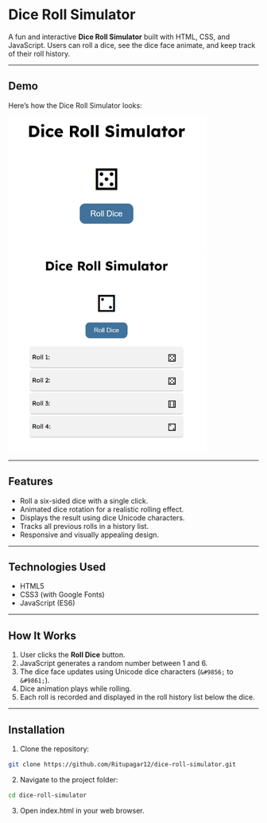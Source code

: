 # Dice Roll Simulator

A fun and interactive **Dice Roll Simulator** built with HTML, CSS, and JavaScript. Users can roll a dice, see the dice face animate, and keep track of their roll history.

---

## Demo

Here’s how the Dice Roll Simulator looks:

<img src="images/DiceRollSimulatorDemo1.png" alt="Dice Roll Simulator Demo" width="400">
<img src="images/DiceRollSimulatorDemo2.png" alt="Dice Roll Simulator Demo" width="400">


---

## Features

- Roll a six-sided dice with a single click.  
- Animated dice rotation for a realistic rolling effect.  
- Displays the result using dice Unicode characters.  
- Tracks all previous rolls in a history list.  
- Responsive and visually appealing design.  

---

## Technologies Used

- HTML5  
- CSS3 (with Google Fonts)  
- JavaScript (ES6)

---

## How It Works

1. User clicks the **Roll Dice** button.  
2. JavaScript generates a random number between 1 and 6.  
3. The dice face updates using Unicode dice characters (`&#9856;` to `&#9861;`).  
4. Dice animation plays while rolling.  
5. Each roll is recorded and displayed in the roll history list below the dice.

---

## Installation

1. Clone the repository:
```bash
git clone https://github.com/Ritupagar12/dice-roll-simulator.git
```
2. Navigate to the project folder:
```bash
cd dice-roll-simulator
```
3. Open index.html in your web browser.
